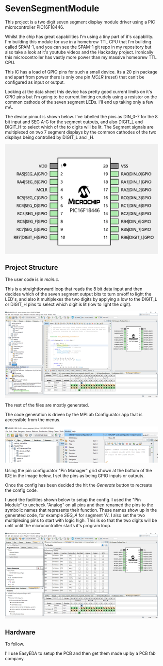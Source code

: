 # SevenSegmentModule

This project is a two digit seven segment display module driver using a PIC microcontroller PIC16F18446.

Whilst the chip has great capabilities I'm using a tiny part of it's capability. I'm building this module for use in a homebrew TTL CPU that I'm building called SPAM-1, and you can see the SPAM-1 git repo in my repository but also take a look at it's youtube videos and the Hackaday project. Ironically this microcontroller has vastly more power than my massive homebrew TTL CPU.

This IC has a load of GPIO pins for such a small device. Its a 20 pin package and apart from power there is only one pin _MCLR_ (reset) that can't be configured as input or output. 

Looking at the data sheet this device has pretty good current limits on it's GPIO pins but I'm going to be current limiting crudely using a resistor on the common cathode of the seven segment LEDs. I'll end up taking only a few mA. 

The device pinout is shown below. I've labelled the pins as DIN_0-7 for the 8 bit input and SEG A-G for the segment outputs, and also DIGIT_L and DIGIT_H to select which of the to digits will be lit. The Segment signals are multiplexed on two 7 segment displays by the common cathodes of the two displays being controlled by DIGIT_L and _H.

![Pin out](pinout.png)

Project Structure
----

The user code is in _main.c_.

This is a straightforward loop that reads the 8 bit data input and then decides which of the seven segment output bits to turn on/off to light the LED's, and also it multiplexes the two digits by applying a low to the DIGIT_L or DIGIT_H pins to select which digit is lit (low to light the digit).

![Main](IDE-main.png)

The rest of the files are mostly generated.

The code generation is driven by the MPLab Configurator app that is accessible from the menus.

![Configurator menu](config-menu.png)

Using the pin configurator "Pin Manager" grid shown at the bottom of the IDE in the image below, I set the pins as being GPIO inputs or outputs.

Once the config has been decided the hit the _Generate_ button to recreate the config code.

I used the facilities shown below to setup the config. I used the "Pin Module" to uncheck "Analog" on all pins and then renamed the pins to the symbolic names that represents their function. These names show up in the generated code, for example _SEG_A_ for segment 'A'. I also set the two multiplexing pins to start with logic high. This is so that the two digits will be unlit until the microcontroller starts it's program loop.

![Configurator view](pin-config.png)


Hardware
------

To follow.

I'll use EasyEDA to setup the PCB and then get them made up by a PCB fab company.